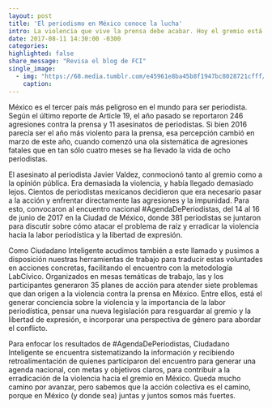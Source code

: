 ```yaml
---
layout: post
title: 'El periodismo en México conoce la lucha'
intro: La violencia que vive la prensa debe acabar. Hoy el gremio está más unido que nunca. Acá te lo contamos
date: 2017-08-11 14:30:00 -0300
categories:
highlighted: false
share_message: "Revisa el blog de FCI"
single_image:
  - img: "https://68.media.tumblr.com/e45961e8ba45b8f1947bc8028721cfff/tumblr_inline_oujgpudwWL1uz8ttg_500.jpg"
    caption:
---
```

México es el tercer país más peligroso en el mundo para ser periodista. Según el último reporte de Article 19, el año pasado se reportaron 246 agresiones contra la prensa y 11 asesinatos de periodistas. Si bien 2016 parecía ser el año más violento para la prensa, esa percepción cambió en marzo de este año, cuando comenzó una ola sistemática de agresiones fatales que en tan sólo cuatro meses se ha llevado la vida de ocho periodistas.  

El asesinato al periodista Javier Valdez, conmocionó tanto al gremio como a la opinión pública. Era demasiada la violencia, y había llegado demasiado lejos. Cientos de periodistas mexicanos decidieron que era necesario pasar a la acción y enfrentar directamente las agresiones y la impunidad. Para esto, convocaron al encuentro nacional #AgendaDePeriodistas, del 14 al 16 de junio de 2017 en la Ciudad de México, donde 381 periodistas se juntaron para discutir sobre cómo atacar el problema de raíz y erradicar la violencia hacia la labor periodística y la libertad de expresión.

Como Ciudadano Inteligente acudimos también a este llamado y pusimos a disposición nuestras herramientas de trabajo para traducir estas voluntades en acciones concretas, facilitando el encuentro con la metodología LabCívico. Organizados en mesas temáticas de trabajo, las y los participantes generaron 35 planes de acción para atender siete problemas que dan origen a la violencia contra la prensa en México. Entre ellos, está el generar conciencia sobre la violencia y la importancia de la labor periodística, pensar una nueva legislación para resguardar al gremio y la libertad de expresión, e incorporar una perspectiva de género para abordar el conflicto.

Para enfocar los resultados de #AgendaDePeriodistas, Ciudadano Inteligente se encuentra sistematizando la información y recibiendo retroalimentación de quienes participaron del encuentro para generar una agenda nacional, con metas y objetivos claros, para contribuir a la erradicación de la violencia hacia el gremio en México. Queda mucho camino por avanzar, pero sabemos que la acción colectiva es el camino, porque en México (y donde sea) juntas y juntos somos más fuertes.
